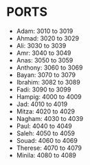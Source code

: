 # PORTS

- Adam: 3010 to 3019
- Ahmad: 3020 to 3029
- Ali: 3030 to 3039
- Amr: 3040 to 3049
- Anas: 3050 to 3059
- Anthony: 3060 to 3069
- Bayan: 3070 to 3079
- Ibrahim: 3082 to 3089
- Fadi: 3090 to 3099
- Hampig: 4000 to 4009
- Jad: 4010 to 4019
- Mitza: 4020 to 4029
- Nagham: 4030 to 4039
- Paul: 4040 to 4049
- Saleh: 4050 to 4059
- Souad: 4060 to 4069
- Therese: 4070 to 4079
- Minila: 4080 to 4089
